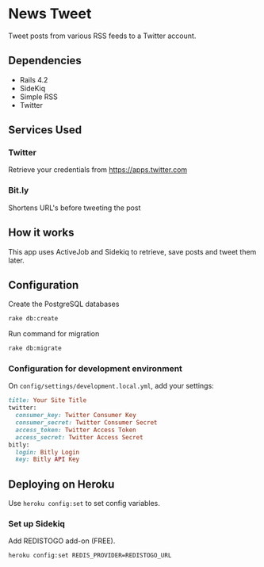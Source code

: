 # News Tweet

Tweet posts from various RSS feeds to a Twitter account.

## Dependencies

* Rails 4.2
* SideKiq
* Simple RSS
* Twitter

## Services Used

### Twitter

Retrieve your credentials from https://apps.twitter.com

### Bit.ly

Shortens URL's before tweeting the post

## How it works

This app uses ActiveJob and Sidekiq to retrieve, save posts and tweet them later.

## Configuration

Create the PostgreSQL databases

```bash
rake db:create
```

Run command for migration

```bash
rake db:migrate
```

### Configuration for development environment

On `config/settings/development.local.yml`, add your settings:

```ruby
title: Your Site Title
twitter:
  consumer_key: Twitter Consumer Key
  consumer_secret: Twitter Consumer Secret
  access_token: Twitter Access Token
  access_secret: Twitter Access Secret
bitly:
  login: Bitly Login
  key: Bitly API Key
```

## Deploying on Heroku

Use `heroku config:set` to set config variables.

### Set up Sidekiq

Add REDISTOGO add-on (FREE).

```bash
heroku config:set REDIS_PROVIDER=REDISTOGO_URL
```
